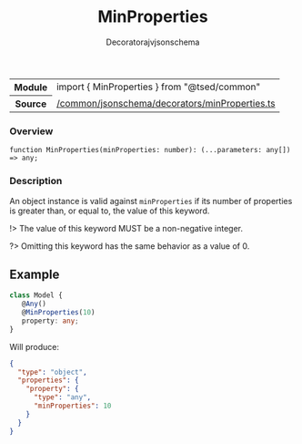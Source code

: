 
<header class="symbol-info-header"><h1 id="minproperties">MinProperties</h1><label class="symbol-info-type-label decorator">Decorator</label><label class="api-type-label ajv" title="ajv">ajv</label><label class="api-type-label jsonschema" title="jsonschema">jsonschema</label></header>
<!-- summary -->
<section class="symbol-info"><table class="is-full-width"><tbody><tr><th>Module</th><td><div class="lang-typescript"><span class="token keyword">import</span> { MinProperties }&nbsp;<span class="token keyword">from</span>&nbsp;<span class="token string">"@tsed/common"</span></div></td></tr><tr><th>Source</th><td><a href="https://github.com/Romakita/ts-express-decorators/blob/v4.27.3/src//common/jsonschema/decorators/minProperties.ts#L0-L0">/common/jsonschema/decorators/minProperties.ts</a></td></tr></tbody></table></section>
<!-- overview -->


### Overview


<pre><code class="typescript-lang ">function <span class="token function">MinProperties</span><span class="token punctuation">(</span>minProperties<span class="token punctuation">:</span> <span class="token keyword">number</span><span class="token punctuation">)</span><span class="token punctuation">:</span> <span class="token punctuation">(</span>...parameters<span class="token punctuation">:</span> <span class="token keyword">any</span><span class="token punctuation">[</span><span class="token punctuation">]</span><span class="token punctuation">)</span> => <span class="token keyword">any</span><span class="token punctuation">;</span></code></pre>


<!-- Parameters -->

<!-- Description -->


### Description

An object instance is valid against `minProperties` if its number of properties is greater than, or equal to, the value of this keyword.

!> The value of this keyword MUST be a non-negative integer.

?> Omitting this keyword has the same behavior as a value of 0.

## Example

```typescript
class Model {
   @Any()
   @MinProperties(10)
   property: any;
}
```

Will produce:

```json
{
  "type": "object",
  "properties": {
    "property": {
      "type": "any",
      "minProperties": 10
    }
  }
}
```

<!-- Members -->

